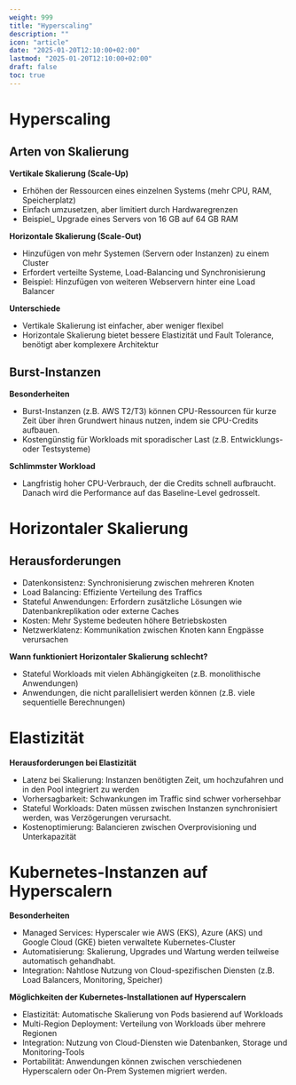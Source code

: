 ```yaml
---
weight: 999
title: "Hyperscaling"
description: ""
icon: "article"
date: "2025-01-20T12:10:00+02:00"
lastmod: "2025-01-20T12:10:00+02:00"
draft: false
toc: true
---
```


# Hyperscaling

## Arten von Skalierung

**Vertikale Skalierung (Scale-Up)**

- Erhöhen der Ressourcen eines einzelnen Systems (mehr CPU, RAM, Speicherplatz)
- Einfach umzusetzen, aber limitiert durch Hardwaregrenzen
- Beispiel_ Upgrade eines Servers von 16 GB auf 64 GB RAM

**Horizontale Skalierung (Scale-Out)**

- Hinzufügen von mehr Systemen (Servern oder Instanzen) zu einem Cluster
- Erfordert verteilte Systeme, Load-Balancing und Synchronisierung
- Beispiel: Hinzufügen von weiteren Webservern hinter eine Load Balancer

**Unterschiede**

- Vertikale Skalierung ist einfacher, aber weniger flexibel
- Horizontale Skalierung bietet bessere Elastizität und Fault Tolerance, benötigt aber komplexere Architektur

## Burst-Instanzen

**Besonderheiten**

- Burst-Instanzen (z.B. AWS T2/T3) können CPU-Ressourcen für kurze Zeit über ihren Grundwert hinaus nutzen, indem sie CPU-Credits aufbauen.
- Kostengünstig für Workloads mit sporadischer Last (z.B. Entwicklungs- oder Testsysteme)

**Schlimmster Workload**

- Langfristig hoher CPU-Verbrauch, der die Credits schnell aufbraucht. Danach wird die Performance auf das Baseline-Level gedrosselt.


# Horizontaler Skalierung

## Herausforderungen

- Datenkonsistenz: Synchronisierung zwischen mehreren Knoten
- Load Balancing: Effiziente Verteilung des Traffics
- Stateful Anwendungen: Erfordern zusätzliche Lösungen wie Datenbankreplikation oder externe Caches
- Kosten: Mehr Systeme bedeuten höhere Betriebskosten
- Netzwerklatenz: Kommunikation zwischen Knoten kann Engpässe verursachen

**Wann funktioniert Horizontaler Skalierung schlecht?**

- Stateful Workloads mit vielen Abhängigkeiten (z.B. monolithische Anwendungen)
- Anwendungen, die nicht parallelisiert werden können (z.B. viele sequentielle Berechnungen)

# Elastizität

**Herausforderungen bei Elastizität**

- Latenz bei Skalierung: Instanzen benötigten Zeit, um hochzufahren und in den Pool integriert zu werden
- Vorhersagbarkeit: Schwankungen im Traffic sind schwer vorhersehbar
- Stateful Workloads: Daten müssen zwischen Instanzen synchronisiert werden, was Verzögerungen verursacht.
- Kostenoptimierung: Balancieren zwischen Overprovisioning und Unterkapazität

# Kubernetes-Instanzen auf Hyperscalern

**Besonderheiten**

- Managed Services: Hyperscaler wie AWS (EKS), Azure (AKS) und Google Cloud (GKE) bieten verwaltete Kubernetes-Cluster
- Automatisierung: Skalierung, Upgrades und Wartung werden teilweise automatisch gehandhabt.
- Integration: Nahtlose Nutzung von Cloud-spezifischen Diensten (z.B. Load Balancers, Monitoring, Speicher)

**Möglichkeiten der Kubernetes-Installationen auf Hyperscalern**

- Elastizität: Automatische Skalierung von Pods basierend auf Workloads
- Multi-Region Deployment: Verteilung von Workloads über mehrere Regionen
- Integration: Nutzung von Cloud-Diensten wie Datenbanken, Storage und Monitoring-Tools
- Portabilität: Anwendungen können zwischen verschiedenen Hyperscalern oder On-Prem Systemen migriert werden.





